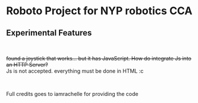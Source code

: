 # Roboto Project for NYP robotics CCA <br>

## Experimental Features

<br>

~~found a joystick that works... but it has JavaScript. How do integrate Js into an HTTP Server?~~  <br> Js is not accepted. everything must be done in HTML :c 

<br>

Full credits goes to iamrachelle for providing the code 
